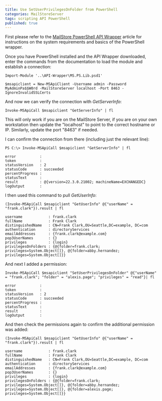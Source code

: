 ```yaml
---
title: Use SetUserPrivilegesOnFolder from PowerShell
categories: MailStoreServer
tags: scripting API PowerShell
published: true
--- 
```

First please refer to the [MailStore PowerShell API Wrapper](https://help.mailstore.com/en/server/PowerShell_API_Wrapper_Tutorial) article for instructions on the system requirements and basics of the PowerShell wrapper.

Once you have PowerShell installed and the API Wrapper downloaded, enter the commands from the documentation to load the module and establish a connection:

```Import-Module '..\API-Wrapper\MS.PS.Lib.psd1'```  

```$msapiclient = New-MSApiClient -Username admin -Password MyAdminPa$$W0rd -MailStoreServer localhost -Port 8463 -IgnoreInvalidSSLCerts```  


And now we can verify the connection with _GetServerInfo_:

```Invoke-MSApiCall $msapiclient "GetServerInfo" | fl```  

This will only work if you are on the MailStore Server, if you are on your own workstation then update the "localhost" to point to the correct hostname or IP. Similarly, update the port "8463" if needed.

I can confirm the connection from there (including just the relevant line):

```PS C:\> Invoke-MSApiCall $msapiclient "GetServerInfo" | fl```

```
error           :
token           :
statusVersion   : 2
statusCode      : succeeded
percentProgress :
statusText      :
result          : @{version=22.3.0.21002; machineName=EXCHANGEDC}
logOutput       :
```


I then used this command to pull _GetUserInfo_: 

```(Invoke-MSApiCall $msapiclient "GetUserInfo" @{"userName" = "frank.clark"}).result | fl```

```
username            : frank.clark
fullName            : Frank Clark
distinguishedName   : CN=Frank Clark,OU=Seattle,DC=example, DC=com
authentication      : directoryServices
emailAddresses      : {frank.clark@example.com}
pop3UserNames       : {}
privileges          : {login}
privilegesOnFolders : {@{folder=frank.clark; privileges=System.Object[]}, @{folder=abby.hernandez; privileges=System.Object[]}}
```

And next I added a permission: 

```Invoke-MSApiCall $msapiclient "SetUserPrivilegesOnFolder" @{"userName" = "frank.clark"; "folder" = "alexis.page"; "privileges" = "read"}| fl```


```
error           :
token           :
statusVersion   : 2
statusCode      : succeeded
percentProgress :
statusText      :
result          :
logOutput       :
```

And then check the permissions again to confirm the additional permission was added:

```(Invoke-MSApiCall $msapiclient "GetUserInfo" @{"userName" = "frank.clark"}).result | fl```

```
username            : frank.clark
fullName            : Frank Clark
distinguishedName   : CN=Frank Clark,OU=Seattle,DC=example, DC=com
authentication      : directoryServices
emailAddresses      : {frank.clark@example.com}
pop3UserNames       : {}
privileges          : {login}
privilegesOnFolders : {@{folder=frank.clark; privileges=System.Object[]}, @{folder=abby.hernandez; privileges=System.Object[]}, @{folder=alexis.page; privileges=System.Object[]}}
```